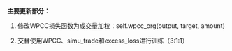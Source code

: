 **主要更新部分：**

1. 修改WPCC损失函数为成交量加权：self.wpcc_org(output, target, amount)

2. 交替使用WPCC、simu_trade和excess_loss进行训练（3:1:1）
